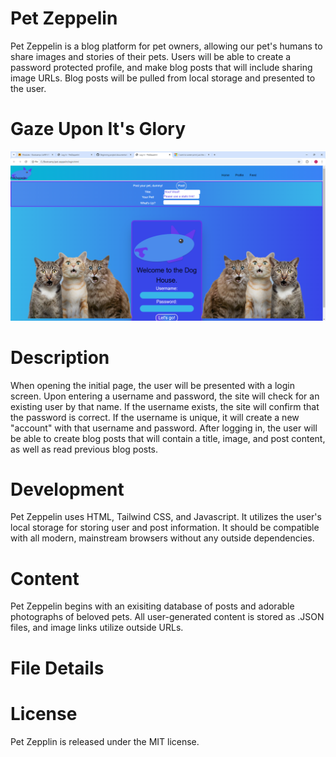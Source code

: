 #   Pet Zeppelin

Pet Zeppelin is a blog platform for pet owners, allowing our pet's humans to share images and stories of their pets. Users will be able to create a password protected profile, and make blog posts that will include sharing image URLs. Blog posts will be pulled from local storage and presented to the user.

#   Gaze Upon It's Glory

![The Best Landing Page Ever](./assets/images/loginpage1001.png)

#   Description

When opening the initial page, the user will be presented with a login screen. Upon entering a username and password, the site will check for an existing user by that name. If the username exists, the site will confirm that the password is correct. If the username is unique, it will create a new "account" with that username and password.  After logging in, the user will be able to create blog posts that will contain a title, image, and post content, as well as read previous blog posts. 

#   Development

Pet Zeppelin uses HTML, Tailwind CSS, and Javascript. It utilizes the user's local storage for storing user and post information. It should be compatible with all modern, mainstream browsers without any outside dependencies.

#   Content

Pet Zeppelin begins with an exisiting database of posts and adorable photographs of beloved pets. All user-generated content is stored as .JSON files, and image links utilize outside URLs.

#   File Details


#   License

Pet Zepplin is released under the MIT license.